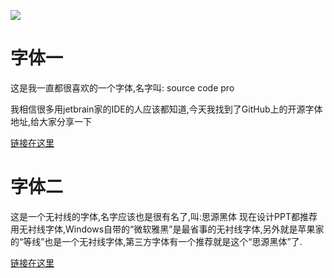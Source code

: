 ![](../img/share.png)
# 字体一
这是我一直都很喜欢的一个字体,名字叫: source code pro

我相信很多用jetbrain家的IDE的人应该都知道,今天我找到了GitHub上的开源字体地址,给大家分享一下

[链接在这里](https://github.com/adobe-fonts/source-code-pro)

# 字体二
这是一个无衬线的字体,名字应该也是很有名了,叫:思源黑体
现在设计PPT都推荐用无衬线字体,Windows自带的“微软雅黑”是最省事的无衬线字体,另外就是苹果家的“等线”也是一个无衬线字体,第三方字体有一个推荐就是这个“思源黑体”了.

[链接在这里](https://github.com/adobe-fonts/source-han-sans)
